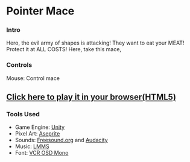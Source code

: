 # Pointer Mace

### Intro
Hero, the evil army of shapes is attacking! They want to eat your MEAT! Protect it at ALL COSTS!
Here, take this mace, 

### Controls
Mouse: Control mace

## [Click here to play it in your browser(HTML5)](https://fishwash.github.io/pointer-mace/)

### Tools Used
- Game Engine: [Unity](https://unity.com/)
- Pixel Art: [Aseprite](https://www.aseprite.org/)
- Sounds: [Freesound.org](https://freesound.org/) and [Audacity](https://www.audacityteam.org/)
- Music: [LMMS](https://lmms.io/)
- Font: [VCR OSD Mono](https://www.dafont.com/vcr-osd-mono.font)
